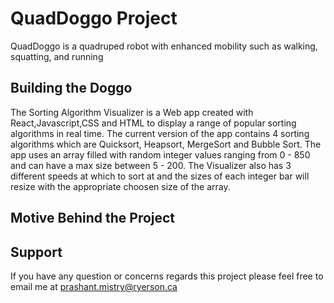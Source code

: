 # QuadDoggo Project
 QuadDoggo is a  quadruped robot with enhanced mobility such as walking, squatting, and running


## Building the Doggo

The Sorting Algorithm Visualizer is a Web app created with React,Javascript,CSS and HTML to display a range of popular sorting algorithms in real time. The current version of the app contains 4 sorting algorithms which are Quicksort, Heapsort, MergeSort and Bubble Sort. The app uses an array filled with random integer values ranging from 0 - 850 and can have a max size between 5 - 200. The Visualizer also has 3 different speeds at which to sort at and the sizes of each integer bar will resize with the appropriate choosen size of the array.


## Motive Behind the Project



## Support
If you have any question or concerns regards this project please feel free to email me at prashant.mistry@ryerson.ca
